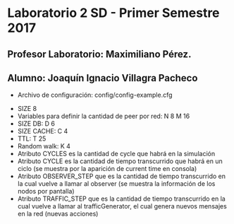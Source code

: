 Laboratorio 2 SD - Primer Semestre 2017
=============================================

Profesor Laboratorio: Maximiliano Pérez.
---------------------------------------------------
Alumno: Joaquín Ignacio Villagra Pacheco
---------------------------------------------------

* Archivo de configuración: config/config-example.cfg

- SIZE 8
- Variables para definir la cantidad de peer por red: N 8 M 16
- SIZE DB: D 6
- SIZE CACHE: C 4
- TTL: T 25
- Random walk: K 4
- Atributo CYCLES es la cantidad de cycle que habrá en la simulación
- Atributo CYCLE es la cantidad de tiempo transcurrido que habrá en un ciclo (se muestra por la aparición de current time en consola)
- Atributo OBSERVER_STEP que es la cantidad de tiempo transcurrido en la cual vuelve a llamar al observer (se muestra la información de los nodos por pantalla)
- Atributo TRAFFIC_STEP que es la cantidad de tiempo transcurrido en la cual vuelve a llamar al trafficGenerator, el cual genera nuevos mensajes en la red (nuevas acciones)

